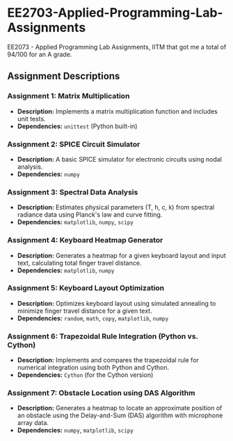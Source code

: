 # EE2703-Applied-Programming-Lab-Assignments
EE2073 - Applied Programming Lab Assignments, IITM that got me a total of 94/100 for an A grade.

## Assignment Descriptions

### Assignment 1: Matrix Multiplication
- **Description:** Implements a matrix multiplication function and includes unit tests.
- **Dependencies:** `unittest` (Python built-in)

### Assignment 2: SPICE Circuit Simulator
- **Description:** A basic SPICE simulator for electronic circuits using nodal analysis.
- **Dependencies:** `numpy`

### Assignment 3: Spectral Data Analysis
- **Description:** Estimates physical parameters (T, h, c, k) from spectral radiance data using Planck's law and curve fitting.
- **Dependencies:** `matplotlib`, `numpy`, `scipy`

### Assignment 4: Keyboard Heatmap Generator
- **Description:** Generates a heatmap for a given keyboard layout and input text, calculating total finger travel distance.
- **Dependencies:** `matplotlib`, `numpy`

### Assignment 5: Keyboard Layout Optimization
- **Description:** Optimizes keyboard layout using simulated annealing to minimize finger travel distance for a given text.
- **Dependencies:** `random`, `math`, `copy`, `matplotlib`, `numpy`

### Assignment 6: Trapezoidal Rule Integration (Python vs. Cython)
- **Description:** Implements and compares the trapezoidal rule for numerical integration using both Python and Cython.
- **Dependencies:** `Cython` (for the Cython version)

### Assignment 7: Obstacle Location using DAS Algorithm
- **Description:** Generates a heatmap to locate an approximate position of an obstacle using the Delay-and-Sum (DAS) algorithm with microphone array data.
- **Dependencies:** `numpy`, `matplotlib`, `scipy`
